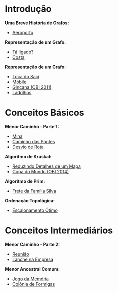 # Introdução
**Uma Breve História de Grafos:**
- [Aeroporto](https://github.com/3Strela/Competitive_Programing/blob/master/NepsAcademy/AnyEx/Aeroporto.cpp)

**Representação de um Grafo:**
- [Tá ligado?](https://github.com/3Strela/Competitive_Programing/blob/master/NepsAcademy/AnyEx/Tá%20Ligado.cpp)
- [Costa](https://github.com/3Strela/Competitive_Programing/blob/master/NepsAcademy/AnyEx/Costa.cpp)

**Representação de um Grafo:**
- [Toca do Saci](https://github.com/3Strela/Competitive_Programing/blob/master/NepsAcademy/AnyEx/Toca%20do%20Saci.cpp)
- [Móbile]()
- [Gincana (OBI 2011)](https://github.com/3Strela/Competitive_Programing/blob/master/NepsAcademy/AnyEx/Gincana%20(OBI%202011).cpp)
- [Ladrilhos](https://github.com/3Strela/Competitive_Programing/blob/master/NepsAcademy/AnyEx/Ladrilhos.cpp)

# Conceitos Básicos
**Menor Caminho - Parte 1:**
- [Mina](https://github.com/3Strela/Competitive_Programing/blob/master/NepsAcademy/AnyEx/Mina.cpp)
- [Caminho das Pontes](https://github.com/3Strela/Competitive_Programing/blob/master/NepsAcademy/AnyEx/Caminho%20das%20Pontes.cpp)
- [Desvio de Rota]()

**Algoritmo de Kruskal:**
- [Reduzindo Detalhes de um Mapa]()
- [Copa do Mundo (OBI 2014)]()

**Algoritmo de Prim:**
- [Frete da Família Silva]()

**Ordenação Topológica:**
- [Escalonamento Ótimo]()

# Conceitos Intermediários
**Menor Caminho - Parte 2:**
- [Reunião]()
- [Lanche na Empresa]()

**Menor Ancestral Comum:**
- [Jogo da Memória]()
- [Colônia de Formigas]()